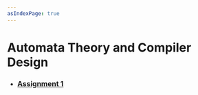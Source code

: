 ```yaml
---
asIndexPage: true
---
```


# Automata Theory and Compiler Design

- ### [Assignment 1](./automata-theory-and-compiler-design/assignment-1)
